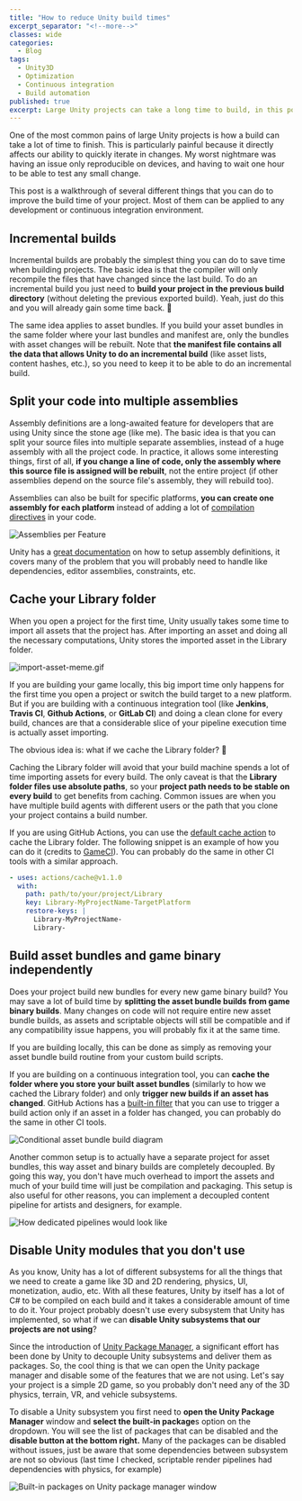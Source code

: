 ```yaml
---
title: "How to reduce Unity build times"
excerpt_separator: "<!--more-->"
classes: wide
categories:
  - Blog
tags:
  - Unity3D
  - Optimization
  - Continuous integration
  - Build automation
published: true
excerpt: Large Unity projects can take a long time to build, in this post I describe some good ways to optimize build times that I learned with my past projects.
---
```


One of the most common pains of large Unity projects is how a build can take a lot of time to finish. This is particularly painful because it directly affects our ability to quickly iterate in changes. My worst nightmare was having an issue only reproducible on devices, and having to wait one hour to be able to test any small change.

This post is a walkthrough of several different things that you can do to improve the build time of your project. Most of them can be applied to any development or continuous integration environment.
<!--more-->

## Incremental builds

Incremental builds are probably the simplest thing you can do to save time when building projects. The basic idea is that the compiler will only recompile the files that have changed since the last build. To do an incremental build you just need to **build your project in the previous build directory** (without deleting the previous exported build). Yeah, just do this and you will already gain some time back. 🙂

The same idea applies to asset bundles. If you build your asset bundles in the same folder where your last bundles and manifest are, only the bundles with asset changes will be rebuilt. Note that **the manifest file contains all the data that allows Unity to do an incremental build** (like asset lists, content hashes, etc.), so you need to keep it to be able to do an incremental build.

## Split your code into multiple assemblies
Assembly definitions are a long-awaited feature for developers that are using Unity since the stone age (like me). The basic idea is that you can split your source files into multiple separate assemblies, instead of a huge assembly with all the project code. In practice, it allows some interesting things, first of all, **if you change a line of code, only the assembly where this source file is assigned will be rebuilt**, not the entire project (if other assemblies depend on the source file's assembly, they will rebuild too). 

Assemblies can also be built for specific platforms, **you can create one assembly for each platform** instead of adding a lot of [compilation directives](https://docs.unity3d.com/Manual/PlatformDependentCompilation.html) in your code.

![Assemblies per Feature](/assets/images/blog/unity-build/feature-assemblies-examples.png)

Unity has a [great documentation](https://docs.unity3d.com/Manual/ScriptCompilationAssemblyDefinitionFiles.html) on how to setup assembly definitions, it covers many of the problem that you will probably need to handle like dependencies, editor assemblies, constraints, etc.

## Cache your Library folder
When you open a project for the first time, Unity usually takes some time to import all assets that the project has. After importing an asset and doing all the necessary computations, Unity stores the imported asset in the Library folder.
 
![import-asset-meme.gif](/assets/images/blog/unity-build/import-asset-meme.gif)

If you are building your game locally, this big import time only happens for the first time you open a project or switch the build target to a new platform. But if you are building with a continuous integration tool (like **Jenkins**, **Travis CI**, **Github Actions**, or **GitLab CI**) and doing a clean clone for every build, chances are that a considerable slice of your pipeline execution time is actually asset importing.

The obvious idea is: what if we cache the Library folder? 🙂

Caching the Library folder will avoid that your build machine spends a lot of time importing assets for every build. The only caveat is that the **Library folder files use absolute paths**, so your **project path needs to be stable on every build** to get benefits from caching. Common issues are when you have multiple build agents with different users or the path that you clone your project contains a build number.

If you are using GitHub Actions, you can use the [default cache action](https://github.com/marketplace/actions/cache) to cache the Library folder. The following snippet is an example of how you can do it (credits to [GameCI](https://game.ci/docs/github/builder)). You can probably do the same in other CI tools with a similar approach.

```yml
- uses: actions/cache@v1.1.0
  with:
    path: path/to/your/project/Library
    key: Library-MyProjectName-TargetPlatform
    restore-keys: |
      Library-MyProjectName-
      Library-
```

## Build asset bundles and game binary independently

Does your project build new bundles for every new game binary build? You may save a lot of build time by **splitting the asset bundle builds from game binary builds**. Many changes on code will not require entire new asset bundle builds, as assets and scriptable objects will still be compatible and if any compatibility issue happens, you will probably fix it at the same time.

If you are building locally, this can be done as simply as removing your asset bundle build routine from your custom build scripts.

If you are building on a continuous integration tool, you can **cache the folder where you store your built asset bundles** (similarly to how we cached the Library folder) and only **trigger new builds if an asset has changed**. GitHub Actions has a [built-in filter](https://docs.github.com/en/free-pro-team@latest/actions/reference/workflow-syntax-for-github-actions#onpushpull_requestpaths) that you can use to trigger a build action only if an asset in a folder has changed, you can probably do the same in other CI tools.

![Conditional asset bundle build diagram](/assets/images/blog/unity-build/asset-bundle-build-diagram.png)

Another common setup is to actually have a separate project for asset bundles, this way asset and binary builds are completely decoupled. By going this way, you don't have much overhead to import the assets and much of your build time will just be compilation and packaging. This setup is also useful for other reasons, you can implement a decoupled content pipeline for artists and designers, for example.

![How dedicated pipelines would look like](/assets/images/blog/unity-build/asset-bundle-build-dedicated-pipeline-diagram.png)

## Disable Unity modules that you don't use
As you know, Unity has a lot of different subsystems for all the things that we need to create a game like 3D and 2D rendering, physics, UI, monetization, audio, etc. With all these features, Unity by itself has a lot of C# to be compiled on each build and it takes a considerable amount of time to do it. Your project probably doesn't use every subsystem that Unity has implemented, so what if we can **disable Unity subsystems that our projects are not using**?

Since the introduction of [Unity Package Manager](https://docs.unity3d.com/Packages/com.unity.package-manager-ui@1.8/manual/index.html), a significant effort has been done by Unity to decouple Unity subsystems and deliver them as packages. So, the cool thing is that we can open the Unity package manager and disable some of the features that we are not using. Let's say your project is a simple 2D game, so you probably don't need any of the 3D physics, terrain, VR, and vehicle subsystems.

To disable a Unity subsystem you first need to **open the Unity Package Manager** window and **select the built-in package**s option on the dropdown. You will see the list of packages that can be disabled and the **disable button at the bottom right.** Many of the packages can be disabled without issues, just be aware that some dependencies between subsystem are not so obvious (last time I checked, scriptable render pipelines had dependencies with physics, for example)

![Built-in packages on Unity package manager window](/assets/images/blog/unity-build/package-manager-window.png)
